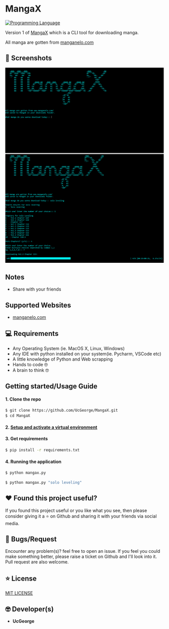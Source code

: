 # MangaX
[![Programming Language](https://img.shields.io/badge/Language-Python-success?style=flat-square)](https://python.org)

Version 1 of [MangaX](https://github.com/LordGhostX/MangaX) which is a CLI tool for downloading manga.

All manga are gotten from [manganelo.com](https://manganelo.com)

## 📸 Screenshots
<img src="ss/1a.png" alt="Home page">
<img src="ss/2a.png" alt="Usage page">

## Notes
* Share with your friends

## Supported Websites
* [manganelo.com](https://manganelo.com)

## 💻 Requirements
* Any Operating System (ie. MacOS X, Linux, Windows)
* Any IDE with python installed on your system(ie. Pycharm, VSCode etc)
* A little knowledge of Python and Web scrapping
* Hands to code 🤓
* A brain to think 🤓

## Getting started/Usage Guide

#### 1. Clone the repo

```sh
$ git clone https://github.com/UcGeorge/MangaX.git
$ cd MangaX
```

#### 2. [Setup and activate a virtual environment](https://programwithus.com/learn-to-code/Pip-and-virtualenv-on-Windows/)

#### 3. Get requirements

```sh
$ pip install -r requirements.txt
```

#### 4. Running the application

```sh
$ python mangax.py
```
```sh
$ python mangax.py "solo leveling"
```

## :heart: Found this project useful?
If you found this project useful or you like what you see, then please consider giving it a :star: on Github and sharing it with your friends via social media.

## 🐛 Bugs/Request
Encounter any problem(s)? feel free to open an issue. If you feel you could make something better, please raise a ticket on Github and I'll look into it. Pull request are also welcome.

## ⭐️ License
<a href="https://github.com/UcGeorge/MangaX/blob/master/LICENSE">MIT LICENSE</a>

## 🤓 Developer(s)
* **UcGeorge**
